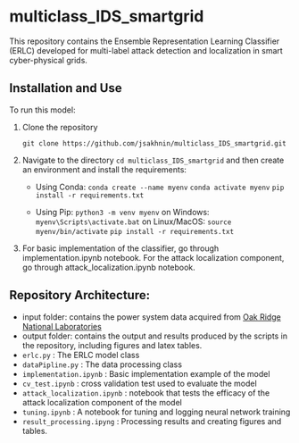 # multiclass_IDS_smartgrid

This repository contains the Ensemble Representation Learning Classifier (ERLC) developed for multi-label attack detection and localization in smart cyber-physical grids.

## Installation and Use
To run this model:

1. Clone the repository

   ``` git clone https://github.com/jsakhnin/multiclass_IDS_smartgrid.git ```
2. Navigate to the directory `cd multiclass_IDS_smartgrid` and then create an environment and install the requirements:

    * Using Conda:
    ```conda create --name myenv```
    ```conda activate myenv```
    ```pip install -r requirements.txt```
    
    * Using Pip:
    ```python3 -m venv myenv```
    on Windows:
    ```myenv\Scripts\activate.bat```
    on Linux/MacOS:
    ```source myenv/bin/activate```
    ```pip install -r requirements.txt```
    
3. For basic implementation of the classifier, go through implementation.ipynb notebook. For the attack localization component, go through attack_localization.ipynb notebook.


## Repository Architecture:

* input folder: contains the power system data acquired from [Oak Ridge National Laboratories](https://sites.google.com/a/uah.edu/tommy-morris-uah/ics-data-sets)
* output folder: contains the output and results produced by the scripts in the repository, including figures and latex tables.
* `erlc.py` : The ERLC model class
* `dataPipline.py` : The data processing class
* `implementation.ipynb` : Basic implementation example of the model
* `cv_test.ipynb` : cross validation test used to evaluate the model
* `attack_localization.ipynb` : notebook that tests the efficacy of the attack localization component of the model
* `tuning.ipynb` : A notebook for tuning and logging neural network training
* `result_processing.ipyng` : Processing results and creating figures and tables.
